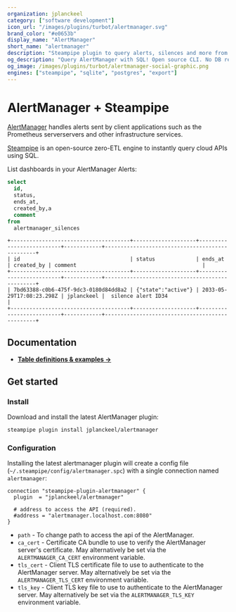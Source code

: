 ```yaml
---
organization: jplanckeel
category: ["software development"]
icon_url: "/images/plugins/turbot/alertmanager.svg"
brand_color: "#e0653b"
display_name: "AlertManager"
short_name: "alertmanager"
description: "Steampipe plugin to query alerts, silences and more from AlertManager."
og_description: "Query AlertManager with SQL! Open source CLI. No DB required."
og_image: /images/plugins/turbot/alertmanager-social-graphic.png
engines: ["steampipe", "sqlite", "postgres", "export"]
---
```


# AlertManager + Steampipe

[AlertManager](https://prometheus.io/docs/alerting/latest/alertmanager/) handles alerts sent by client applications such as the Prometheus serverservers and other infrastructure services.

[Steampipe](https://steampipe.io) is an open-source zero-ETL engine to instantly query cloud APIs using SQL.

List dashboards in your AlertManager Alerts:

```sql
select
  id,
  status,
  ends_at,
  created_by,a
  comment
from
  alertmanager_silences
```

```
+--------------------------------------+--------------------+--------------------------+------------+------------------------------------------------+
| id                                   | status             | ends_at                  | created_by | comment                                        |
+--------------------------------------+--------------------+--------------------------+------------+------------------------------------------------+
| 7bd63388-c0b6-475f-9dc3-0180d84dd8a2 | {"state":"active"} | 2033-05-29T17:08:23.298Z | jplanckeel |  silence alert ID34                            |
+--------------------------------------+--------------------+--------------------------+------------+------------------------------------------------+
```

## Documentation

- **[Table definitions & examples →](/plugins/turbot/alertmanager/tables)**

## Get started

### Install

Download and install the latest AlertManager plugin:

```bash
steampipe plugin install jplanckeel/alertmanager
```

### Configuration

Installing the latest alertmanager plugin will create a config file (`~/.steampipe/config/alertmanager.spc`) with a single connection named `alertmanager`:

```hcl
connection "steampipe-plugin-alertmanager" {
  plugin  = "jplanckeel/alertmanager"

  # address to access the API (required).
  #address = "alertmanager.localhost.com:8080"
}
```

- `path` - To change path to access the api of the AlertManager.
- `ca_cert` - Certificate CA bundle to use to verify the AlertManager server's certificate. May alternatively be set via the `ALERTMANAGER_CA_CERT` environment variable.
- `tls_cert` - Client TLS certificate file to use to authenticate to the AlertManager server. May alternatively be set via the `ALERTMANAGER_TLS_CERT` environment variable.
- `tls_key` - Client TLS key file to use to authenticate to the AlertManager server. May alternatively be set via the `ALERTMANAGER_TLS_KEY` environment variable.
